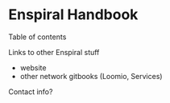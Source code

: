# Enspiral Handbook



Table of contents

Links to other Enspiral stuff

* website
* other network gitbooks (Loomio, Services)

Contact info?


